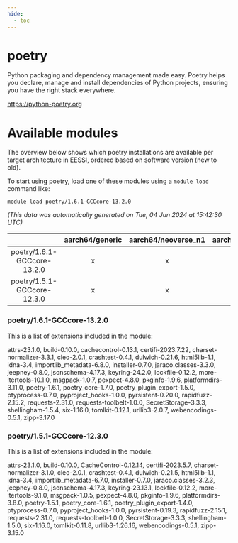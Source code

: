```yaml
---
hide:
  - toc
---
```


poetry
======


Python packaging and dependency management made easy. Poetry helps you declare, manage and install dependencies of Python projects, ensuring you have the right stack everywhere.

https://python-poetry.org
# Available modules


The overview below shows which poetry installations are available per target architecture in EESSI, ordered based on software version (new to old).

To start using poetry, load one of these modules using a `module load` command like:

```shell
module load poetry/1.6.1-GCCcore-13.2.0
```

*(This data was automatically generated on Tue, 04 Jun 2024 at 15:42:30 UTC)*  

| |aarch64/generic|aarch64/neoverse_n1|aarch64/neoverse_v1|x86_64/generic|x86_64/amd/zen2|x86_64/amd/zen3|x86_64/intel/haswell|x86_64/intel/skylake_avx512|
| :---: | :---: | :---: | :---: | :---: | :---: | :---: | :---: | :---: |
|poetry/1.6.1-GCCcore-13.2.0|x|x|x|x|x|x|x|x|
|poetry/1.5.1-GCCcore-12.3.0|x|x|x|x|x|x|x|x|


### poetry/1.6.1-GCCcore-13.2.0

This is a list of extensions included in the module:

attrs-23.1.0, build-0.10.0, cachecontrol-0.13.1, certifi-2023.7.22, charset-normalizer-3.3.1, cleo-2.0.1, crashtest-0.4.1, dulwich-0.21.6, html5lib-1.1, idna-3.4, importlib_metadata-6.8.0, installer-0.7.0, jaraco.classes-3.3.0, jeepney-0.8.0, jsonschema-4.17.3, keyring-24.2.0, lockfile-0.12.2, more-itertools-10.1.0, msgpack-1.0.7, pexpect-4.8.0, pkginfo-1.9.6, platformdirs-3.11.0, poetry-1.6.1, poetry_core-1.7.0, poetry_plugin_export-1.5.0, ptyprocess-0.7.0, pyproject_hooks-1.0.0, pyrsistent-0.20.0, rapidfuzz-2.15.2, requests-2.31.0, requests-toolbelt-1.0.0, SecretStorage-3.3.3, shellingham-1.5.4, six-1.16.0, tomlkit-0.12.1, urllib3-2.0.7, webencodings-0.5.1, zipp-3.17.0

### poetry/1.5.1-GCCcore-12.3.0

This is a list of extensions included in the module:

attrs-23.1.0, build-0.10.0, CacheControl-0.12.14, certifi-2023.5.7, charset-normalizer-3.1.0, cleo-2.0.1, crashtest-0.4.1, dulwich-0.21.5, html5lib-1.1, idna-3.4, importlib_metadata-6.7.0, installer-0.7.0, jaraco.classes-3.2.3, jeepney-0.8.0, jsonschema-4.17.3, keyring-23.13.1, lockfile-0.12.2, more-itertools-9.1.0, msgpack-1.0.5, pexpect-4.8.0, pkginfo-1.9.6, platformdirs-3.8.0, poetry-1.5.1, poetry_core-1.6.1, poetry_plugin_export-1.4.0, ptyprocess-0.7.0, pyproject_hooks-1.0.0, pyrsistent-0.19.3, rapidfuzz-2.15.1, requests-2.31.0, requests-toolbelt-1.0.0, SecretStorage-3.3.3, shellingham-1.5.0, six-1.16.0, tomlkit-0.11.8, urllib3-1.26.16, webencodings-0.5.1, zipp-3.15.0